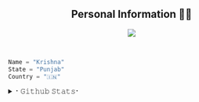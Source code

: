 <h2 align="center"><b>Personal Information 👨‍💻</b></h2>

<p align="center">
  <img src="https://readme-typing-svg.herokuapp.com?color=00FFB3&width=420&lines=A+Passionate+Developer+From+India%E2%9C%8C%EF%B8%8F;Python%2C+Node.js%2C+Linux%E2%9D%A4%EF%B8%8F">
</p> 
<br>

```python
Name = "Krishna"
State = "Punjab"
Country = "🇮🇳"
```
<details>
<summary>⠂𝙶𝚒𝚝𝚑𝚞𝚋 𝚂𝚝𝚊𝚝𝚜⠂</summary>
<h2 align="center"><b>⠂𝙶𝚒𝚝𝚑𝚞𝚋 𝚂𝚝𝚊𝚝𝚜⠐
<br>
<br>
  
----
![](https://github-readme-stats.vercel.app/api?username=RocksKrishnaBot&theme=dark&hide_border=false&include_all_commits=false&count_private=false)<br/>
![](https://github-readme-streak-stats.herokuapp.com/?user=RocksKrishnaBot&theme=dark&hide_border=false)<br/>
![](https://github-readme-stats.vercel.app/api/top-langs/?username=RocksKrishnaBot&theme=dark&hide_border=false&include_all_commits=false&count_private=false&layout=compact)
----
